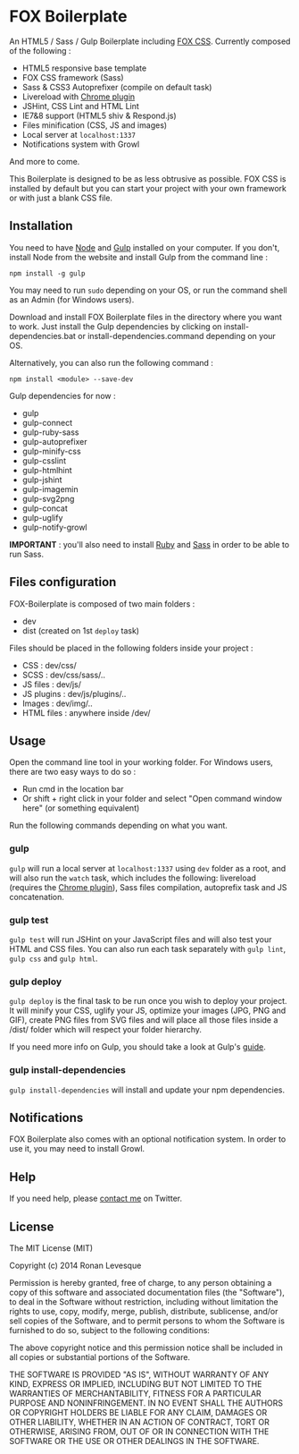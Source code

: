 # FOX Boilerplate

An HTML5 / Sass / Gulp Boilerplate including [FOX CSS](http://fox-css.com). Currently composed of the following :

* HTML5 responsive base template
* FOX CSS framework (Sass)
* Sass & CSS3 Autoprefixer (compile on default task)
* Livereload with [Chrome plugin](https://chrome.google.com/webstore/detail/livereload/jnihajbhpnppcggbcgedagnkighmdlei)
* JSHint, CSS Lint and HTML Lint
* IE7&8 support (HTML5 shiv & Respond.js)
* Files minification (CSS, JS and images)
* Local server at `localhost:1337`
* Notifications system with Growl

And more to come.

This Boilerplate is designed to be as less obtrusive as possible. FOX CSS is installed by default but you can start your project with your own framework or with just a blank CSS file.

## Installation

You need to have [Node](http://nodejs.org/) and [Gulp](http://gulpjs.com/) installed on your computer. If you don't, install Node from the website and install Gulp from the command line :

	npm install -g gulp

You may need to run `sudo` depending on your OS, or run the command shell as an Admin (for Windows users).

Download and install FOX Boilerplate files in the directory where you want to work. Just install the Gulp dependencies by clicking on install-dependencies.bat or install-dependencies.command depending on your OS.

Alternatively, you can also run the following command :

	npm install <module> --save-dev

Gulp dependencies for now :

* gulp
* gulp-connect
* gulp-ruby-sass
* gulp-autoprefixer
* gulp-minify-css
* gulp-csslint
* gulp-htmlhint
* gulp-jshint
* gulp-imagemin
* gulp-svg2png
* gulp-concat
* gulp-uglify
* gulp-notify-growl

**IMPORTANT** : you'll also need to install [Ruby](https://www.ruby-lang.org) and [Sass](http://sass-lang.com/) in order to be able to run Sass.

## Files configuration

FOX-Boilerplate is composed of two main folders :

* dev
* dist (created on 1st `deploy` task)

Files should be placed in the following folders inside your project :

* CSS : dev/css/
* SCSS : dev/css/sass/..
* JS files : dev/js/
* JS plugins : dev/js/plugins/..
* Images : dev/img/..
* HTML files : anywhere inside /dev/

## Usage

Open the command line tool in your working folder. For Windows users, there are two easy ways to do so :

* Run cmd in the location bar
* Or shift + right click in your folder and select "Open command window here" (or something equivalent)

Run the following commands depending on what you want.

### gulp

`gulp` will run a local server at `localhost:1337` using `dev` folder as a root, and will also run the `watch` task, which includes the following: livereload (requires the [Chrome plugin](https://chrome.google.com/webstore/detail/livereload/jnihajbhpnppcggbcgedagnkighmdlei)), Sass files compilation, autoprefix task and JS concatenation.

### gulp test

`gulp test` will run JSHint on your JavaScript files and will also test your HTML and CSS files. You can also run each task separately with `gulp lint`, `gulp css` and `gulp html`.


### gulp deploy

`gulp deploy` is the final task to be run once you wish to deploy your project. It will minify your CSS, uglify your JS, optimize your images (JPG, PNG and GIF), create  PNG files from SVG files and will place all those files inside a /dist/ folder which will respect your folder hierarchy.

If you need more info on Gulp, you should take a look at Gulp's [guide](https://github.com/gulpjs/gulp/blob/master/docs/README.md).

### gulp install-dependencies

`gulp install-dependencies` will install and update your npm dependencies.

## Notifications

FOX Boilerplate also comes with an optional notification system. In order to use it, you may need to install Growl.

## Help

If you need help, please [contact me](https://twitter.com/eskiiss) on Twitter.

## License

The MIT License (MIT)

Copyright (c) 2014 Ronan Levesque

Permission is hereby granted, free of charge, to any person obtaining a copy
of this software and associated documentation files (the "Software"), to deal
in the Software without restriction, including without limitation the rights
to use, copy, modify, merge, publish, distribute, sublicense, and/or sell
copies of the Software, and to permit persons to whom the Software is
furnished to do so, subject to the following conditions:

The above copyright notice and this permission notice shall be included in
all copies or substantial portions of the Software.

THE SOFTWARE IS PROVIDED "AS IS", WITHOUT WARRANTY OF ANY KIND, EXPRESS OR
IMPLIED, INCLUDING BUT NOT LIMITED TO THE WARRANTIES OF MERCHANTABILITY,
FITNESS FOR A PARTICULAR PURPOSE AND NONINFRINGEMENT. IN NO EVENT SHALL THE
AUTHORS OR COPYRIGHT HOLDERS BE LIABLE FOR ANY CLAIM, DAMAGES OR OTHER
LIABILITY, WHETHER IN AN ACTION OF CONTRACT, TORT OR OTHERWISE, ARISING FROM,
OUT OF OR IN CONNECTION WITH THE SOFTWARE OR THE USE OR OTHER DEALINGS IN
THE SOFTWARE.

